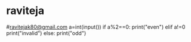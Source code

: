 # raviteja
#ravitejak80@gmail.com
a=int(input())
if a%2==0:
    print("even")
elif a!=0
    print("invalid")
else:
    print("odd")
